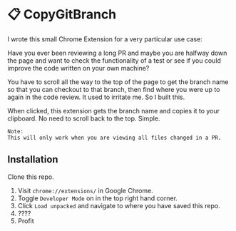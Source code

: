 # 📋 CopyGitBranch 

I wrote this small Chrome Extension for a very particular use case:

Have you ever been reviewing a long PR and maybe you are halfway down the page and want to check the functionality of a test or see if you could improve the code written on your own machine? 

You have to scroll all the way to the top of the page to get the branch name so that you can checkout to that branch, then find where you were up to again in the code review. It used to irritate me. So I built this.

When clicked, this extension gets the branch name and copies it to your clipboard. No need to scroll back to the top. Simple.

```
Note: 
This will only work when you are viewing all files changed in a PR.
```
## Installation

Clone this repo.

1. Visit `chrome://extensions/` in Google Chrome.
2. Toggle `Developer Mode` on in the top right hand corner.
3. Click `Load unpacked` and navigate to where you have saved this repo.
4. ????
5. Profit
